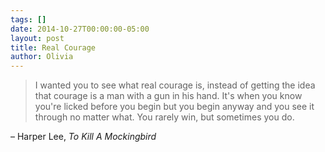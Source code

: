 ```yaml
---
tags: []
date: 2014-10-27T00:00:00-05:00
layout: post
title: Real Courage
author: Olivia
---
```


> I wanted you to see what real courage is, instead of getting the idea that courage is a man with a gun in his hand. It's when you know you're licked before you begin but you begin anyway and you see it through no matter what. You rarely win, but sometimes you do. 

– Harper Lee, _To Kill A Mockingbird_
